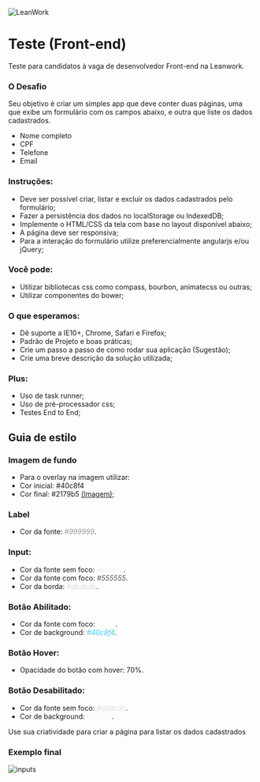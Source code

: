 ![LeanWork](https://avatars3.githubusercontent.com/u/9724331)

# Teste (Front-end)
Teste para candidatos à vaga de desenvolvedor Front-end na Leanwork.

### O Desafio

Seu objetivo é criar um simples app que deve conter duas páginas, uma que exibe um formulário com os campos abaixo, e outra que liste os dados cadastrados.

* Nome completo
* CPF
* Telefone
* Email

### Instruções:
 - Deve ser possível criar, listar e excluir os dados cadastrados pelo formulário;
 - Fazer a persistência dos dados no localStorage ou IndexedDB;
 - Implemente o HTML/CSS da tela com base no layout disponível abaixo;
 - A página deve ser responsiva;
 - Para a interação do formulário utilize preferencialmente angularjs e/ou jQuery;

### Você pode:
 - Utilizar bibliotecas css como compass, bourbon, animatecss ou outras;
 - Utilizar componentes do bower;
 
### O que esperamos:
 - Dê suporte a IE10+, Chrome, Safari e Firefox;
 - Padrão de Projeto e boas práticas;
 - Crie um passo a passo de como rodar sua aplicação (Sugestão);
 - Crie uma breve descrição da solução utilizada;

### Plus:
 - Uso de task runner;
 - Uso de pré-processador css;
 - Testes End to End;

## Guia de estilo

### Imagem de fundo
 - Para o overlay na imagem utilizar:
 - Cor inicial: #40c8f4
 - Cor final: #2179b5
[(Imagem)](./images/bg.jpg);

### Label
 - Cor da fonte: <span style="color:#999999">*#999999*</span>.

### Input:
 - Cor da fonte sem foco: <span style="color:#efeeed">*#efeeed*</span>.
 - Cor da fonte com foco: <span style="color:#555555">*#555555*</span>.
 - Cor da borda: <span style="color:#dbdbdb">*#dbdbdb*</span>.

### Botão Abilitado:
 - Cor da fonte com foco: <span style="color:#ffffff">*#ffffff*</span>.
 - Cor de background: <span style="color:#40c8f4">*#40c8f4*</span>.

### Botão Hover:
 - Opacidade do botão com hover: 70%.

### Botão Desabilitado:
 - Cor da fonte sem foco: <span style="color:#dddcdc">*#dddcdc*</span>.
 - Cor de background: <span style="color:#f6f6f6">*#f6f6f6*</span>.

Use sua criatividade para criar a página para listar os dados cadastrados 

### Exemplo final

![inputs](./images/versao-web.jpg)
